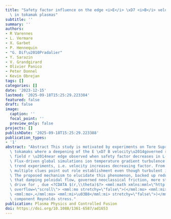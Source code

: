 ```yaml
---
title: "Safety factor influence on the edge <i>E</i> \xD7 <i>B</i> velocity establishment\
  \ in tokamak plasmas"
subtitle: ''
summary: ''
authors:
- R Varennes
- L. Vermare
- X. Garbet
- P. Hennequin
- "G. Dif\u2010Pradalier"
- Y. Sarazin
- V. Grandgirard
- Olivier Panico
- Peter Donnel
- Kevin Obrejan
tags: []
categories: []
date: '2023-12-15'
lastmod: '2025-09-18T15:25:29.223384'
featured: false
draft: false
image:
  caption: ''
  focal_point: ''
  preview_only: false
projects: []
publishDate: '2025-09-18T15:25:29.223388'
publication_types:
- '1'
abstract: "Abstract This study is motivated by experiments on Tore Supra and WEST\
  \ tokamaks where a deepening of the E \xD7 B velocity\u2014governed radial electric\
  \ field r \u2014near edge observed when safety factor decreases in L-mode plasmas.\
  \ Flux-driven global simulations ion temperature gradient turbulence recover qualitatively\
  \ trend experiments, i.e. velocity increases decreasing factor. From these simulations,\
  \ multiple clues point out role establishment even though turbulent intensity with\
  \ The proposed mechanism to elucidate this phenomenon, backed up reduced model,\
  \ that damping poloidal flow, governed neoclassical friction, more strongly than\
  \ drive for , due <?CDATA $(r,\\theta)$?> <mml:math xmlns:mml=\"http://www.w3.org/1998/Math/MathML\"\
  \ overflow=\"scroll\"> <mml:mo stretchy=\"false\">(</mml:mo> <mml:mi>r</mml:mi>\
  \ <mml:mo>,</mml:mo> <mml:mi>\u03B8</mml:mi> stretchy=\"false\">)</mml:mo> </mml:math>\
  \ component Reynolds stress."
publication: Plasma Physics and Controlled Fusion
doi: https://doi.org/10.1088/1361-6587/ad1653
---
```

